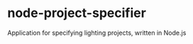 node-project-specifier
======================

Application for specifying lighting projects, written in Node.js 